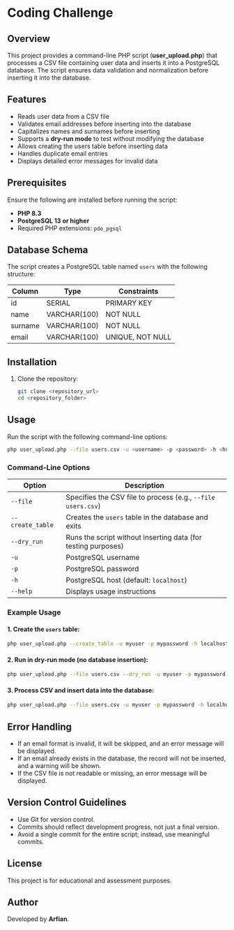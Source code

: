 # Coding Challenge

## Overview

This project provides a command-line PHP script (**user\_upload.php**) that processes a CSV file containing user data and inserts it into a PostgreSQL database. The script ensures data validation and normalization before inserting it into the database.

## Features

- Reads user data from a CSV file
- Validates email addresses before inserting into the database
- Capitalizes names and surnames before inserting
- Supports a **dry-run mode** to test without modifying the database
- Allows creating the users table before inserting data
- Handles duplicate email entries
- Displays detailed error messages for invalid data

## Prerequisites

Ensure the following are installed before running the script:

- **PHP 8.3**
- **PostgreSQL 13 or higher**
- Required PHP extensions: `pdo_pgsql`

## Database Schema

The script creates a PostgreSQL table named `users` with the following structure:

| Column  | Type         | Constraints      |
| ------- | ------------ | ---------------- |
| id      | SERIAL       | PRIMARY KEY      |
| name    | VARCHAR(100) | NOT NULL         |
| surname | VARCHAR(100) | NOT NULL         |
| email   | VARCHAR(100) | UNIQUE, NOT NULL |

## Installation

1. Clone the repository:
   ```sh
   git clone <repository_url>
   cd <repository_folder>
   ```

## Usage

Run the script with the following command-line options:

```sh
php user_upload.php --file users.csv -u <username> -p <password> -h <host> [--create_table] [--dry_run] [--help]
```

### Command-Line Options

| Option           | Description                                                   |
| ---------------- | ------------------------------------------------------------- |
| `--file`         | Specifies the CSV file to process (e.g., `--file users.csv`)  |
| `--create_table` | Creates the `users` table in the database and exits           |
| `--dry_run`      | Runs the script without inserting data (for testing purposes) |
| `-u`             | PostgreSQL username                                           |
| `-p`             | PostgreSQL password                                           |
| `-h`             | PostgreSQL host (default: `localhost`)                        |
| `--help`         | Displays usage instructions                                   |

### Example Usage

#### 1. Create the `users` table:

```sh
php user_upload.php --create_table -u myuser -p mypassword -h localhost
```

#### 2. Run in dry-run mode (no database insertion):

```sh
php user_upload.php --file users.csv --dry_run -u myuser -p mypassword -h localhost
```

#### 3. Process CSV and insert data into the database:

```sh
php user_upload.php --file users.csv -u myuser -p mypassword -h localhost
```

## Error Handling

- If an email format is invalid, it will be skipped, and an error message will be displayed.
- If an email already exists in the database, the record will not be inserted, and a warning will be shown.
- If the CSV file is not readable or missing, an error message will be displayed.

## Version Control Guidelines

- Use Git for version control.
- Commits should reflect development progress, not just a final version.
- Avoid a single commit for the entire script; instead, use meaningful commits.

## License

This project is for educational and assessment purposes.

## Author

Developed by **Arfian**.

